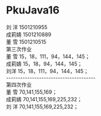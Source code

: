 # PkuJava16
 刘  洋 1501210955</br>
 成莉婧 1501210889</br>
 董  雪 1501210515</br>
   第三次作业</br>
   董  雪 15，18，111，94，144，145；</br>
   成莉婧 15，18，94，144，145；</br>
   刘洋  15，18，111，94，144，145； </br>
   --------------------------------------</br>
   第四次作业</br>
   董  雪 70,141,155,169；</br>
   成莉婧 70,141,155,169,225,232；</br>
   刘  洋 70,141,155,169,225,232； </br>
 